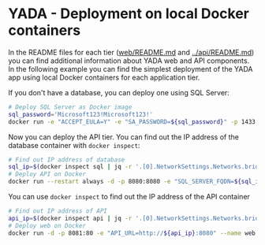 # YADA - Deployment on local Docker containers

In the README files for each tier ([web/README.md](../web/README.md) and [../api/README.md](api/README.md)) you can find additional information about YADA web and API components. In the following example you can find the simplest deployment of the YADA app using local Docker containers for each application tier.

If you don't have a database, you can deploy one using SQL Server:

```bash
# Deploy SQL Server as Docker image
sql_password='Microsoft123!Microsoft123!'
docker run -e "ACCEPT_EULA=Y" -e "SA_PASSWORD=${sql_password}" -p 1433:1433 --name sql -d mcr.microsoft.com/mssql/server:latest
```

Now you can deploy the API tier. You can find out the IP address of the database container with `docker inspect`:

```bash
# Find out IP address of database
sql_ip=$(docker inspect sql | jq -r '.[0].NetworkSettings.Networks.bridge.IPAddress')
# Deploy API on Docker
docker run --restart always -d -p 8080:8080 -e "SQL_SERVER_FQDN=${sql_ip}" -e "SQL_SERVER_USERNAME=sa" -e "SQL_SERVER_PASSWORD=your_db_admin_password" --name api erjosito/yadaapi:1.0
```

You can use `docker inspect` to find out the IP address of the API container

```bash
# Find out IP address of API
api_ip=$(docker inspect api | jq -r '.[0].NetworkSettings.Networks.bridge.IPAddress')
# Deploy web on Docker
docker run -d -p 8081:80 -e "API_URL=http://${api_ip}:8080" --name web erjosito/yadaweb:1.0
```
